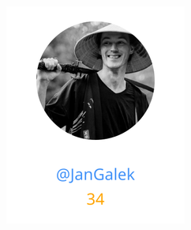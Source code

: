
<div>
<span>
  <a href="https://github.com/JanGalek"><img src="https://raw.githubusercontent.com/gouef/web-bootstrap/refs/heads/contributors-svg/.github/contributors/JanGalek.svg" alt="JanGalek" /></a>
</span>
</div>

